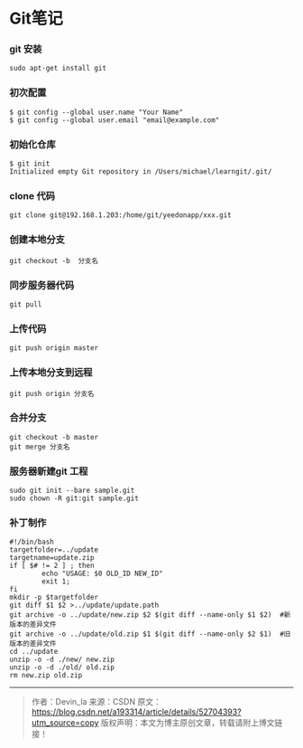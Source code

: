 # **Git笔记**
### git 安装
   
```
sudo apt-get install git
```

### 初次配置
   
```
$ git config --global user.name "Your Name"
$ git config --global user.email "email@example.com"
```

### 初始化仓库
```
$ git init
Initialized empty Git repository in /Users/michael/learngit/.git/
```

### clone 代码
```
git clone git@192.168.1.203:/home/git/yeedonapp/xxx.git
```

### 创建本地分支
```
git checkout -b  分支名
```

### 同步服务器代码
```
git pull
```
### 上传代码
```
git push origin master
```
### 上传本地分支到远程
```
git push origin 分支名
```
### 合并分支
```
git checkout -b master
git merge 分支名
```
### 服务器新建git 工程
```
sudo git init --bare sample.git
sudo chown -R git:git sample.git
```
### 补丁制作
```
#!/bin/bash
targetfolder=../update
targetname=update.zip
if [ $# != 2 ] ; then
        echo "USAGE: $0 OLD_ID NEW_ID" 
        exit 1;
fi
mkdir -p $targetfolder
git diff $1 $2 >../update/update.path
git archive -o ../update/new.zip $2 $(git diff --name-only $1 $2)  #新版本的差异文件
git archive -o ../update/old.zip $1 $(git diff --name-only $2 $1)  #旧版本的差异文件
cd ../update
unzip -o -d ./new/ new.zip
unzip -o -d ./old/ old.zip
rm new.zip old.zip
```
--------------------- 
>作者：Devin_la 
来源：CSDN 
原文：https://blog.csdn.net/a193314/article/details/52704393?utm_source=copy 
版权声明：本文为博主原创文章，转载请附上博文链接！

